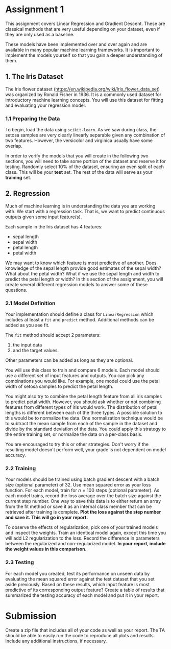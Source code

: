 # Assignment 1

This assignment covers Linear Regression and Gradient Descent. These are classical methods that are very useful depending on your dataset, even if they are only used as a baseline.

These models have been implemented over and over again and are available in many popular machine learning frameworks. It is important to implement the models yourself so that you gain a deeper understanding of them.

## 1. The Iris Dataset

The Iris flower dataset (https://en.wikipedia.org/wiki/Iris_flower_data_set) was organized by Ronald Fisher in 1936.
It is a commonly used dataset for introductory machine learning concepts.
You will use this dataset for fitting and evaluating your regression model.

### 1.1 Preparing the Data

To begin, load the data using `scikit-learn`.
As we saw during class, the setosa samples are very clearly linearly separable given any combination of two features.
However, the versicolor and virginica usually have some overlap.

In order to verify the models that you will create in the following two sections, you will need to take some portion of the dataset and reserve it for testing.
Randomly select 10% of the dataset, ensuring an even split of each class.
This will be your **test** set.
The rest of the data will serve as your **training** set.

## 2. Regression

Much of machine learning is in understanding the data you are working with.
We start with a regression task.
That is, we want to predict continuous outputs given some input feature(s).

Each sample in the Iris dataset has 4 features:
- sepal length
- sepal width
- petal length
- petal width

We may want to know which feature is most predictive of another.
Does knowledge of the sepal length provide good estimates of the sepal width?
What about the petal width?
What if we use the sepal length and width to predict the petal length or width?
In this section of the assignment, you will create several different regression models to answer some of these questions.

### 2.1 Model Definition

Your implementation should define a class for `LinearRegression` which includes at least a `fit` and `predict` method.
Additional methods can be added as you see fit.

The `fit` method should accept 2 parameters:
1. the input data
2. and the target values.

Other parameters can be added as long as they are optional.

You will use this class to train and compare 6 models.
Each model should use a different set of input features and outputs.
You can pick any combinations you would like.
For example, one model could use the petal width of setosa samples to predict the petal length.

You might also try to combine the petal length feature from all iris samples to predict petal width.
However, you should ask whether or not combining features from different types of iris would work.
The distribution of petal lengths is different between each of the three types.
A possible solution to this would be to normalize the data.
One normalization technique would be to subtract the mean sample from each of the sample in the dataset and divide by the standard deviation of the data.
You could apply this strategy to the entire training set, or normalize the data on a per-class basis.

You are encouraged to try this or other strategies.
Don't worry if the resulting model doesn't perform well, your grade is not dependent on model accuracy.

### 2.2 Training

Your models should be trained using batch gradient descent with a batch size (optional parameter) of 32.
Use mean squared error as your loss function.
For each model, train for $n = 100$ steps (optional parameter).
As each model trains, record the loss average over the batch size against the current step number.
One way to save this data is to either return an array from the fit method or save it as an internal class member that can be retrieved after training is complete.
**Plot the loss against the step number and save it.
This will go in your report.**

To observe the effects of regularization, pick one of your trained models and inspect the weights.
Train an identical model again, except this time you will add L2 regularization to the loss.
Record the difference in parameters between the regularized and non-regularized model.
**In your report, include the weight values in this comparison.**

### 2.3 Testing

For each model you created, test its performance on unseen data by evaluating the mean squared error against the test dataset that you set aside previously.
Based on these results, which input feature is most predictive of its corresponding output feature?
Create a table of results that summarized the testing accuracy of each model and put it in your report.

# Submission

Create a zip file that includes all of your code as well as your report. The TA should
be able to easily run the code to reproduce all plots and results. Include any additional
instructions, if necessary.
